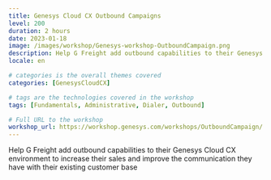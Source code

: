 ```yaml
---
title: Genesys Cloud CX Outbound Campaigns
level: 200
duration: 2 hours
date: 2023-01-18
image: /images/workshop/Genesys-workshop-OutboundCampaign.png
description: Help G Freight add outbound capabilities to their Genesys Cloud CX environment to increase their sales and improve the communication they have with their existing customer base
locale: en

# categories is the overall themes covered 
categories: [GenesysCloudCX]

# tags are the technologies covered in the workshop
tags: [Fundamentals, Administrative, Dialer, Outbound]

# Full URL to the workshop
workshop_url: https://workshop.genesys.com/workshops/OutboundCampaign/
---
```


Help G Freight add outbound capabilities to their Genesys Cloud CX environment to increase their sales and improve the communication they have with their existing customer base
